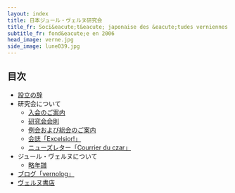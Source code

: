 ```yaml
---
layout: index
title: 日本ジュール・ヴェルヌ研究会
title_fr: Soci&eacute;t&eacute; japonaise des &eacute;tudes verniennes
subtitle_fr: fond&eacute;e en 2006
head_image: verne.jpg
side_image: lune039.jpg
---
```

## 目次

- [設立の辞](./fond.html)
- 研究会について
  - [入会のご案内](./entree.html)
  - [研究会会則](./regle.html)
  - [例会および総会のご案内](./reunion.html)
  - [会誌「Excelsior!」](./excelsior.html)
  - [ニューズレター「Courrier du czar」](./czar.html)
- ジュール・ヴェルヌについて
  - [略年譜](./biographie.html)
- [ブログ「vernolog」](http://vernolog.seesaa.net/)
- [ヴェルヌ書店](./livre/)
